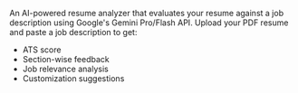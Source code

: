 An AI-powered resume analyzer that evaluates your resume against a job description using Google's Gemini Pro/Flash API. 
Upload your PDF resume and paste a job description to get:

- ATS score
- Section-wise feedback
- Job relevance analysis
- Customization suggestions
